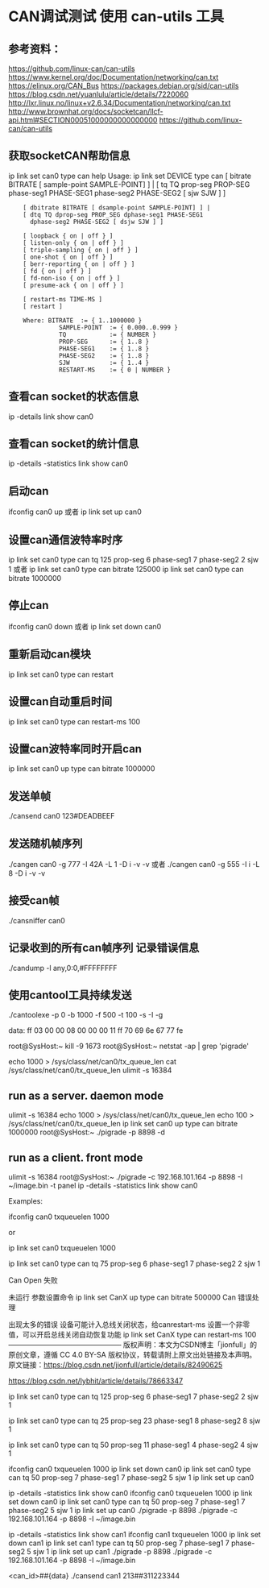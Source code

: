 # CAN调试测试 使用 can-utils 工具

## 参考资料： 
https://github.com/linux-can/can-utils
https://www.kernel.org/doc/Documentation/networking/can.txt
https://elinux.org/CAN_Bus
https://packages.debian.org/sid/can-utils
https://blog.csdn.net/yuanlulu/article/details/7220060
http://lxr.linux.no/linux+v2.6.34/Documentation/networking/can.txt
http://www.brownhat.org/docs/socketcan/llcf-api.html#SECTION00051000000000000000
https://github.com/linux-can/can-utils

## 获取socketCAN帮助信息
ip link set can0 type can help
Usage: ip link set DEVICE type can
        [ bitrate BITRATE [ sample-point SAMPLE-POINT] ] | 
        [ tq TQ prop-seg PROP-SEG phase-seg1 PHASE-SEG1
          phase-seg2 PHASE-SEG2 [ sjw SJW ] ]

        [ dbitrate BITRATE [ dsample-point SAMPLE-POINT] ] | 
        [ dtq TQ dprop-seg PROP_SEG dphase-seg1 PHASE-SEG1
          dphase-seg2 PHASE-SEG2 [ dsjw SJW ] ]

        [ loopback { on | off } ]
        [ listen-only { on | off } ]
        [ triple-sampling { on | off } ]
        [ one-shot { on | off } ]
        [ berr-reporting { on | off } ]
        [ fd { on | off } ]
        [ fd-non-iso { on | off } ]
        [ presume-ack { on | off } ]

        [ restart-ms TIME-MS ]
        [ restart ]

        Where: BITRATE  := { 1..1000000 }
                  SAMPLE-POINT  := { 0.000..0.999 }
                  TQ            := { NUMBER }
                  PROP-SEG      := { 1..8 }
                  PHASE-SEG1    := { 1..8 }
                  PHASE-SEG2    := { 1..8 }
                  SJW           := { 1..4 }
                  RESTART-MS    := { 0 | NUMBER }

## 查看can socket的状态信息
ip -details link show can0

## 查看can socket的统计信息
ip -details -statistics link show can0

## 启动can
ifconfig can0 up
或者
ip link set up can0

## 设置can通信波特率时序
ip link set can0 type can tq 125 prop-seg 6 phase-seg1 7 phase-seg2 2 sjw 1 
或者
ip link set can0 type can bitrate 125000
ip link set can0 type can bitrate 1000000

## 停止can
ifconfig can0 down
或者
ip link set down can0

## 重新启动can模块
ip link set can0 type can restart

## 设置can自动重启时间
ip link set can0 type can restart-ms 100

## 设置can波特率同时开启can
ip link set can0 up type can bitrate 1000000

## 发送单帧
./cansend can0 123#DEADBEEF

## 发送随机帧序列
./cangen can0 -g 777 -I 42A -L 1 -D i -v -v
或者
./cangen can0 -g 555 -I i -L 8 -D i -v -v

## 接受can帧
./cansniffer can0

## 记录收到的所有can帧序列 记录错误信息
./candump -l any,0:0,#FFFFFFFF

## 使用cantool工具持续发送
./cantoolexe -p 0 -b 1000 -f 500 -t 100 -s -I -g 



data:
ff 03 00 00 08 00 00 00 11 ff 70 69 6e 67 77 fe


root@SysHost:~ kill -9 1673 
root@SysHost:~ netstat -ap | grep 'pigrade'

echo 1000 > /sys/class/net/can0/tx_queue_len
cat /sys/class/net/can0/tx_queue_len
ulimit -s 16384 

## run as a server.  daemon mode
ulimit -s 16384 
echo 1000 > /sys/class/net/can0/tx_queue_len
echo 100 > /sys/class/net/can0/tx_queue_len
ip link set can0 up type can bitrate 1000000
root@SysHost:~ ./pigrade -p 8898 -d
## run as a client.  front mode
ulimit -s 16384
root@SysHost:~ ./pigrade -c 192.168.101.164 -p 8898 -I ~/image.bin -t panel
ip -details -statistics link show can0


Examples:

ifconfig can0 txqueuelen 1000

or

ip link set can0 txqueuelen 1000

ip link set can0 type can tq 75 prop-seg 6 phase-seg1 7 phase-seg2 2 sjw 1 





Can Open 失败

未运行 参数设置命令
ip link set CanX up type can bitrate 500000
Can 错误处理

出现太多的错误 设备可能计入总线关闭状态，给canrestart-ms 设置一个非零值，可以开启总线关闭自动恢复功能
ip link set CanX type can restart-ms 100
————————————————
版权声明：本文为CSDN博主「jionfull」的原创文章，遵循 CC 4.0 BY-SA 版权协议，转载请附上原文出处链接及本声明。
原文链接：https://blog.csdn.net/jionfull/article/details/82490625



https://blog.csdn.net/lybhit/article/details/78663347

ip link set can0 type can tq 125 prop-seg 6 phase-seg1 7 phase-seg2 2 sjw 1

ip link set can0 type can tq 25 prop-seg 23 phase-seg1 8 phase-seg2 8 sjw 1

ip link set can0 type can tq 50 prop-seg 11 phase-seg1 4 phase-seg2 4 sjw 1

ifconfig can0 txqueuelen 1000
ip link set down can0
ip link set can0 type can tq 50 prop-seg 7 phase-seg1 7 phase-seg2 5 sjw 1 
ip link set up can0




ip -details -statistics link show can0
ifconfig can0 txqueuelen 1000
ip link set down can0
ip link set can0 type can tq 50 prop-seg 7 phase-seg1 7 phase-seg2 5 sjw 1 
ip link set up can0
./pigrade -p 8898
./pigrade -c 192.168.101.164 -p 8898 -I ~/image.bin


ip -details -statistics link show can1
ifconfig can1 txqueuelen 1000
ip link set down can1
ip link set can1 type can tq 50 prop-seg 7 phase-seg1 7 phase-seg2 5 sjw 1 
ip link set up can1
./pigrade -p 8898
./pigrade -c 192.168.101.164 -p 8898 -I ~/image.bin

<can_id>##<flags>{data}
./cansend can1 213##311223344